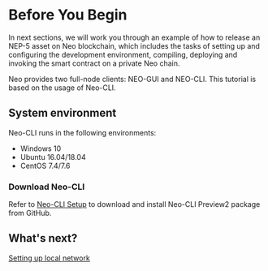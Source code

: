 # Before You Begin

In next sections, we will work you through an example of how to release an NEP-5 asset on Neo blockchain, which includes the tasks of setting up and configuring the development environment, compiling, deploying and invoking the smart contract on a private Neo chain.

Neo provides two full-node clients: NEO-GUI and NEO-CLI. This tutorial is based on the usage of Neo-CLI.

## System environment

Neo-CLI runs in the following environments:

- Windows 10
- Ubuntu 16.04/18.04
- CentOS 7.4/7.6

### Download Neo-CLI

Refer to [Neo-CLI Setup](../../node/cli/setup.md) to download and install Neo-CLI Preview2 package from GitHub.

## What's next?

[Setting up local network](enviroment.md)
